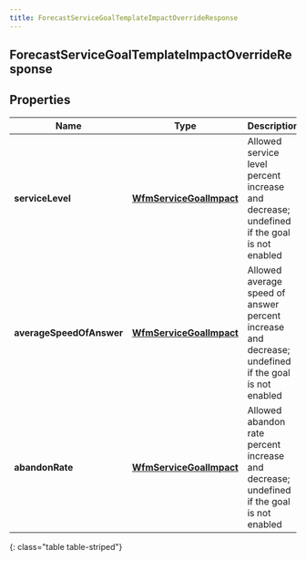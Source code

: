 ```yaml
---
title: ForecastServiceGoalTemplateImpactOverrideResponse
---
```

## ForecastServiceGoalTemplateImpactOverrideResponse


## Properties

| Name | Type | Description | Notes |
| ------------ | ------------- | ------------- | ------------- |
| **serviceLevel** | <!----><!---->[**WfmServiceGoalImpact**](WfmServiceGoalImpact.html)<!----> | Allowed service level percent increase and decrease; undefined if the goal is not enabled |  [optional] |
| **averageSpeedOfAnswer** | <!----><!---->[**WfmServiceGoalImpact**](WfmServiceGoalImpact.html)<!----> | Allowed average speed of answer percent increase and decrease; undefined if the goal is not enabled |  [optional] |
| **abandonRate** | <!----><!---->[**WfmServiceGoalImpact**](WfmServiceGoalImpact.html)<!----> | Allowed abandon rate percent increase and decrease; undefined if the goal is not enabled |  [optional] |
{: class="table table-striped"}



